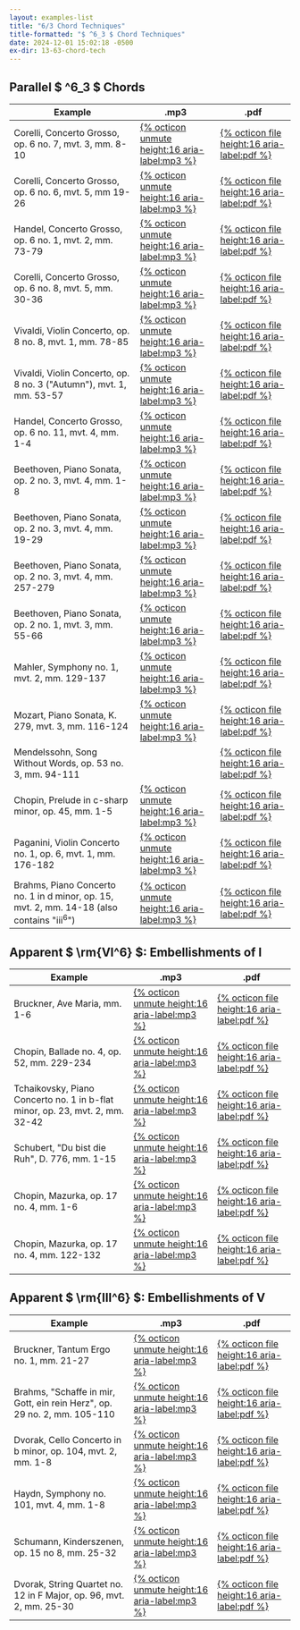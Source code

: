 ```yaml
---
layout: examples-list
title: "6/3 Chord Techniques"
title-formatted: "$ ^6_3 $ Chord Techniques"
date: 2024-12-01 15:02:18 -0500
ex-dir: 13-63-chord-tech
---
```


## Parallel $ ^6_3 $ Chords

<table class="tablesaw tablesaw-stack" data-tablesaw-mode="stack">
  <thead>
    <tr>
      <th>Example</th>
      <th>.mp3</th>
      <th>.pdf</th>
    </tr>
  </thead>
  <tbody>
    <tr>
      <td>Corelli, Concerto Grosso, op. 6 no. 7, mvt. 3, mm. 8-10</td>
      <td><a href="{{site.baseurl}}/examples/{{page.ex-dir}}/FIa.mp3">{% octicon unmute height:16 aria-label:mp3 %}</a></td>
      <td><a href="{{site.baseurl}}/examples/{{page.ex-dir}}/FIa.pdf">{% octicon file height:16 aria-label:pdf %}</a></td>
    </tr>
    <tr>
      <td>Corelli, Concerto Grosso, op. 6 no. 6, mvt. 5, mm 19-26</td>
      <td><a href="{{site.baseurl}}/examples/{{page.ex-dir}}/FIb.mp3">{% octicon unmute height:16 aria-label:mp3 %}</a></td>
      <td><a href="{{site.baseurl}}/examples/{{page.ex-dir}}/FIb.pdf">{% octicon file height:16 aria-label:pdf %}</a></td>
    </tr>
    <tr>
      <td>Handel, Concerto Grosso, op. 6 no. 1, mvt. 2, mm. 73-79</td>
      <td><a href="{{site.baseurl}}/examples/{{page.ex-dir}}/FIc.mp3">{% octicon unmute height:16 aria-label:mp3 %}</a></td>
      <td><a href="{{site.baseurl}}/examples/{{page.ex-dir}}/FIc.pdf">{% octicon file height:16 aria-label:pdf %}</a></td>
    </tr>
    <tr>
      <td>Corelli, Concerto Grosso, op. 6 no. 8, mvt. 5, mm. 30-36</td>
      <td><a href="{{site.baseurl}}/examples/{{page.ex-dir}}/FIe.mp3">{% octicon unmute height:16 aria-label:mp3 %}</a></td>
      <td><a href="{{site.baseurl}}/examples/{{page.ex-dir}}/FIe.pdf">{% octicon file height:16 aria-label:pdf %}</a></td>
    </tr>
    <tr>
      <td>Vivaldi, Violin Concerto, op. 8 no. 8, mvt. 1, mm. 78-85</td>
      <td><a href="{{site.baseurl}}/examples/{{page.ex-dir}}/FIf.mp3">{% octicon unmute height:16 aria-label:mp3 %}</a></td>
      <td><a href="{{site.baseurl}}/examples/{{page.ex-dir}}/FIf.pdf">{% octicon file height:16 aria-label:pdf %}</a></td>
    </tr>
    <tr>
      <td>Vivaldi, Violin Concerto, op. 8 no. 3 ("Autumn"), mvt. 1, mm. 53-57</td>
      <td><a href="{{site.baseurl}}/examples/{{page.ex-dir}}/FIg.mp3">{% octicon unmute height:16 aria-label:mp3 %}</a></td>
      <td><a href="{{site.baseurl}}/examples/{{page.ex-dir}}/FIg.pdf">{% octicon file height:16 aria-label:pdf %}</a></td>
    </tr>
    <tr>
      <td>Handel, Concerto Grosso, op. 6 no. 11, mvt. 4, mm. 1-4</td>
      <td><a href="{{site.baseurl}}/examples/{{page.ex-dir}}/FIh.mp3">{% octicon unmute height:16 aria-label:mp3 %}</a></td>
      <td><a href="{{site.baseurl}}/examples/{{page.ex-dir}}/FIh.pdf">{% octicon file height:16 aria-label:pdf %}</a></td>
    </tr>
    <tr>
      <td>Beethoven, Piano Sonata, op. 2 no. 3, mvt. 4, mm. 1-8</td>
      <td><a href="{{site.baseurl}}/examples/{{page.ex-dir}}/FIi.mp3">{% octicon unmute height:16 aria-label:mp3 %}</a></td>
      <td><a href="{{site.baseurl}}/examples/{{page.ex-dir}}/FIi.pdf">{% octicon file height:16 aria-label:pdf %}</a></td>
    </tr>
    <tr>
      <td>Beethoven, Piano Sonata, op. 2 no. 3, mvt. 4, mm. 19-29</td>
      <td><a href="{{site.baseurl}}/examples/{{page.ex-dir}}/FIj.mp3">{% octicon unmute height:16 aria-label:mp3 %}</a></td>
      <td><a href="{{site.baseurl}}/examples/{{page.ex-dir}}/FIj.pdf">{% octicon file height:16 aria-label:pdf %}</a></td>
    </tr>
    <tr>
      <td>Beethoven, Piano Sonata, op. 2 no. 3, mvt. 4, mm. 257-279</td>
      <td><a href="{{site.baseurl}}/examples/{{page.ex-dir}}/FIk.mp3">{% octicon unmute height:16 aria-label:mp3 %}</a></td>
      <td><a href="{{site.baseurl}}/examples/{{page.ex-dir}}/FIk.pdf">{% octicon file height:16 aria-label:pdf %}</a></td>
    </tr>
    <tr>
      <td>Beethoven, Piano Sonata, op. 2 no. 1, mvt. 3, mm. 55-66</td>
      <td><a href="{{site.baseurl}}/examples/{{page.ex-dir}}/FIl.mp3">{% octicon unmute height:16 aria-label:mp3 %}</a></td>
      <td><a href="{{site.baseurl}}/examples/{{page.ex-dir}}/FIl.pdf">{% octicon file height:16 aria-label:pdf %}</a></td>
    </tr>
    <tr>
      <td>Mahler, Symphony no. 1, mvt. 2, mm. 129-137</td>
      <td><a href="{{site.baseurl}}/examples/{{page.ex-dir}}/FIm.mp3">{% octicon unmute height:16 aria-label:mp3 %}</a></td>
      <td><a href="{{site.baseurl}}/examples/{{page.ex-dir}}/FIm.pdf">{% octicon file height:16 aria-label:pdf %}</a></td>
    </tr>
    <tr>
      <td>Mozart, Piano Sonata, K. 279, mvt. 3, mm. 116-124</td>
      <td><a href="{{site.baseurl}}/examples/{{page.ex-dir}}/FIn.mp3">{% octicon unmute height:16 aria-label:mp3 %}</a></td>
      <td><a href="{{site.baseurl}}/examples/{{page.ex-dir}}/FIn.pdf">{% octicon file height:16 aria-label:pdf %}</a></td>
    </tr>
    <tr>
      <td>Mendelssohn, Song Without Words, op. 53 no. 3, mm. 94-111</td>
      <td></td>
      <td><a href="{{site.baseurl}}/examples/{{page.ex-dir}}/FIp.pdf">{% octicon file height:16 aria-label:pdf %}</a></td>
    </tr>
    <tr>
      <td>Chopin, Prelude in c-sharp minor, op. 45, mm. 1-5</td>
      <td><a href="{{site.baseurl}}/examples/{{page.ex-dir}}/FIr.mp3">{% octicon unmute height:16 aria-label:mp3 %}</a></td>
      <td><a href="{{site.baseurl}}/examples/{{page.ex-dir}}/FIr.pdf">{% octicon file height:16 aria-label:pdf %}</a></td>
    </tr>
    <tr>
      <td>Paganini, Violin Concerto no. 1, op. 6, mvt. 1, mm. 176-182</td>
      <td><a href="{{site.baseurl}}/examples/{{page.ex-dir}}/FIs.mp3">{% octicon unmute height:16 aria-label:mp3 %}</a></td>
      <td><a href="{{site.baseurl}}/examples/{{page.ex-dir}}/FIs.pdf">{% octicon file height:16 aria-label:pdf %}</a></td>
    </tr>
    <tr>
      <td>Brahms, Piano Concerto no. 1 in d minor, op. 15, mvt. 2, mm. 14-18 (also contains "iii<sup>6</sup>")</td>
      <td><a href="{{site.baseurl}}/examples/{{page.ex-dir}}/FIt.mp3">{% octicon unmute height:16 aria-label:mp3 %}</a></td>
      <td><a href="{{site.baseurl}}/examples/{{page.ex-dir}}/FIt.pdf">{% octicon file height:16 aria-label:pdf %}</a></td>
    </tr>

  </tbody>
</table>

## Apparent $ \rm{VI^6} $: Embellishments of I

<table class="tablesaw tablesaw-stack" data-tablesaw-mode="stack">
  <thead>
    <tr>
      <th>Example</th>
      <th>.mp3</th>
      <th>.pdf</th>
    </tr>
  </thead>
  <tbody>
    <tr>
      <td>Bruckner, Ave Maria, mm. 1-6</td>
      <td><a href="{{site.baseurl}}/examples/{{page.ex-dir}}/FIu.mp3">{% octicon unmute height:16 aria-label:mp3 %}</a></td>
      <td><a href="{{site.baseurl}}/examples/{{page.ex-dir}}/FIu.pdf">{% octicon file height:16 aria-label:pdf %}</a></td>
    </tr>
    <tr>
      <td>Chopin, Ballade no. 4, op. 52, mm. 229-234</td>
      <td><a href="{{site.baseurl}}/examples/{{page.ex-dir}}/FIv.mp3">{% octicon unmute height:16 aria-label:mp3 %}</a></td>
      <td><a href="{{site.baseurl}}/examples/{{page.ex-dir}}/FIv.pdf">{% octicon file height:16 aria-label:pdf %}</a></td>
    </tr>
    <tr>
      <td>Tchaikovsky, Piano Concerto no. 1 in b-flat minor, op. 23, mvt. 2, mm. 32-42</td>
      <td><a href="{{site.baseurl}}/examples/{{page.ex-dir}}/FIw.mp3">{% octicon unmute height:16 aria-label:mp3 %}</a></td>
      <td><a href="{{site.baseurl}}/examples/{{page.ex-dir}}/FIw.pdf">{% octicon file height:16 aria-label:pdf %}</a></td>
    </tr>
    <tr>
      <td>Schubert, "Du bist die Ruh", D. 776, mm. 1-15</td>
      <td><a href="{{site.baseurl}}/examples/{{page.ex-dir}}/FIz.mp3">{% octicon unmute height:16 aria-label:mp3 %}</a></td>
      <td><a href="{{site.baseurl}}/examples/{{page.ex-dir}}/FIz.pdf">{% octicon file height:16 aria-label:pdf %}</a></td>
    </tr>
    <tr>
      <td>Chopin, Mazurka, op. 17 no. 4, mm. 1-6</td>
      <td><a href="{{site.baseurl}}/examples/{{page.ex-dir}}/FIb1.mp3">{% octicon unmute height:16 aria-label:mp3 %}</a></td>
      <td><a href="{{site.baseurl}}/examples/{{page.ex-dir}}/FIb1.pdf">{% octicon file height:16 aria-label:pdf %}</a></td>
    </tr>
    <tr>
      <td>Chopin, Mazurka, op. 17 no. 4, mm. 122-132</td>
      <td><a href="{{site.baseurl}}/examples/{{page.ex-dir}}/FIc1.mp3">{% octicon unmute height:16 aria-label:mp3 %}</a></td>
      <td><a href="{{site.baseurl}}/examples/{{page.ex-dir}}/FIc1.pdf">{% octicon file height:16 aria-label:pdf %}</a></td>
    </tr>

  </tbody>
</table>

## Apparent $ \rm{III^6} $: Embellishments of V

<table class="tablesaw tablesaw-stack" data-tablesaw-mode="stack">
  <thead>
    <tr>
      <th>Example</th>
      <th>.mp3</th>
      <th>.pdf</th>
    </tr>
  </thead>
  <tbody>
    <tr>
      <td>Bruckner, Tantum Ergo no. 1, mm. 21-27</td>
      <td><a href="{{site.baseurl}}/examples/{{page.ex-dir}}/FId1.mp3">{% octicon unmute height:16 aria-label:mp3 %}</a></td>
      <td><a href="{{site.baseurl}}/examples/{{page.ex-dir}}/FId1.pdf">{% octicon file height:16 aria-label:pdf %}</a></td>
    </tr>
    <tr>
      <td>Brahms, "Schaffe in mir, Gott, ein rein Herz", op. 29 no. 2, mm. 105-110</td>
      <td><a href="{{site.baseurl}}/examples/{{page.ex-dir}}/FIe1.mp3">{% octicon unmute height:16 aria-label:mp3 %}</a></td>
      <td><a href="{{site.baseurl}}/examples/{{page.ex-dir}}/FIe1.pdf">{% octicon file height:16 aria-label:pdf %}</a></td>
    </tr>
    <tr>
      <td>Dvorak, Cello Concerto in b minor, op. 104, mvt. 2, mm. 1-8</td>
      <td><a href="{{site.baseurl}}/examples/{{page.ex-dir}}/FIf1.mp3">{% octicon unmute height:16 aria-label:mp3 %}</a></td>
      <td><a href="{{site.baseurl}}/examples/{{page.ex-dir}}/FIf1.pdf">{% octicon file height:16 aria-label:pdf %}</a></td>
    </tr>
    <tr>
      <td>Haydn, Symphony no. 101, mvt. 4, mm. 1-8</td>
      <td><a href="{{site.baseurl}}/examples/{{page.ex-dir}}/FIg1.mp3">{% octicon unmute height:16 aria-label:mp3 %}</a></td>
      <td><a href="{{site.baseurl}}/examples/{{page.ex-dir}}/FIg1.pdf">{% octicon file height:16 aria-label:pdf %}</a></td>
    </tr>
    <tr>
      <td>Schumann, Kinderszenen, op. 15 no 8, mm. 25-32</td>
      <td><a href="{{site.baseurl}}/examples/{{page.ex-dir}}/FIh1.mp3">{% octicon unmute height:16 aria-label:mp3 %}</a></td>
      <td><a href="{{site.baseurl}}/examples/{{page.ex-dir}}/FIh1.pdf">{% octicon file height:16 aria-label:pdf %}</a></td>
    </tr>
    <tr>
      <td>Dvorak, String Quartet no. 12 in F Major, op. 96, mvt. 2, mm. 25-30</td>
      <td><a href="{{site.baseurl}}/examples/{{page.ex-dir}}/FIi1.mp3">{% octicon unmute height:16 aria-label:mp3 %}</a></td>
      <td><a href="{{site.baseurl}}/examples/{{page.ex-dir}}/FIi1.pdf">{% octicon file height:16 aria-label:pdf %}</a></td>
    </tr>

  </tbody>
</table>
